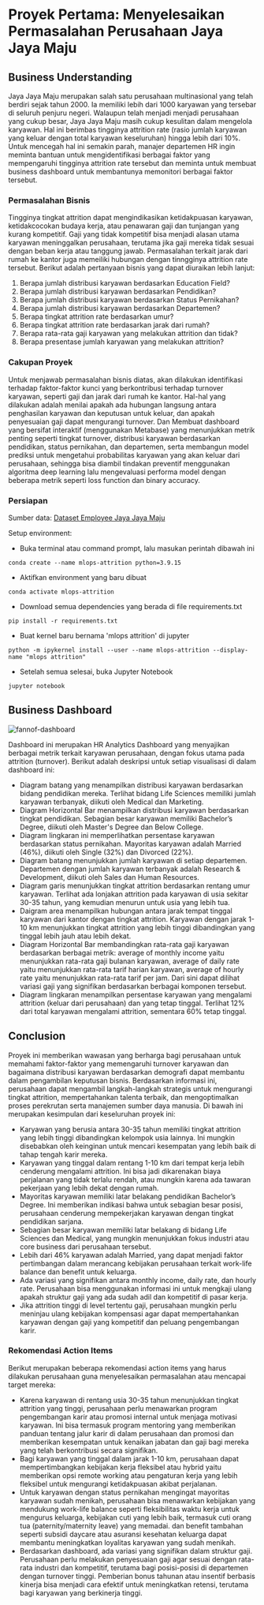 # Proyek Pertama: Menyelesaikan Permasalahan Perusahaan Jaya Jaya Maju

## Business Understanding

Jaya Jaya Maju merupakan salah satu perusahaan multinasional yang telah berdiri sejak tahun 2000. Ia memiliki lebih dari 1000 karyawan yang tersebar di seluruh penjuru negeri. 
Walaupun telah menjadi menjadi perusahaan yang cukup besar, Jaya Jaya Maju masih cukup kesulitan dalam mengelola karyawan. Hal ini berimbas tingginya attrition rate (rasio jumlah karyawan yang keluar dengan total karyawan keseluruhan) hingga lebih dari 10%.
Untuk mencegah hal ini semakin parah, manajer departemen HR ingin meminta bantuan untuk mengidentifikasi berbagai faktor yang mempengaruhi tingginya attrition rate tersebut dan meminta untuk membuat business dashboard untuk membantunya memonitori berbagai faktor tersebut.

### Permasalahan Bisnis

Tingginya tingkat attrition dapat mengindikasikan ketidakpuasan karyawan, ketidakcocokan budaya kerja, atau penawaran gaji dan tunjangan yang kurang kompetitif. Gaji yang tidak kompetitif bisa menjadi alasan utama karyawan meninggalkan perusahaan, terutama jika gaji mereka tidak sesuai dengan beban kerja atau tanggung jawab. Permasalahan terkait jarak dari rumah ke kantor juga memeiliki hubungan dengan tinngginya attrition rate tersebut. Berikut adalah pertanyaan bisnis yang dapat diuraikan lebih lanjut:

1. Berapa jumlah distribusi karyawan berdasarkan Education Field?
2. Berapa jumlah distribusi karyawan berdasarkan Pendidikan?
3. Berapa jumlah distribusi karyawan berdasarkan Status Pernikahan?
4. Berapa jumlah distribusi karyawan berdasarkan Departemen?
5. Berapa tingkat attrition rate berdasarkan umur?
6. Berapa tingkat attrition rate berdasarkan jarak dari rumah?
7. Berapa rata-rata gaji karyawan yang melakukan attrition dan tidak?
8. Berapa presentase jumlah karyawan yang melakukan attrition?

### Cakupan Proyek

Untuk menjawab permasalahan bisnis diatas, akan dilakukan identifikasi terhadap faktor-faktor kunci yang berkontribusi terhadap turnover karyawan, seperti gaji dan jarak dari rumah ke kantor. Hal-hal yang dilakukan adalah menilai apakah ada hubungan langsung antara penghasilan karyawan dan keputusan untuk keluar, dan apakah penyesuaian gaji dapat mengurangi turnover. Dan Membuat dashboard yang bersifat interaktif (menggunakan Metabase) yang menunjukkan metrik penting seperti tingkat turnover, distribusi karyawan berdasarkan pendidikan, status pernikahan, dan departemen, serta membangun model prediksi untuk mengetahui probabilitas karyawan yang akan keluar dari perusahaan, sehingga bisa diambil tindakan preventif menggunakan algoritma deep learning lalu mengevaluasi performa model dengan beberapa metrik seperti loss function dan binary accuracy.

### Persiapan

Sumber data: <a href="https://github.com/dicodingacademy/dicoding_dataset/tree/main/employee">Dataset Employee Jaya Jaya Maju</a>

Setup environment:

- Buka terminal atau command prompt, lalu masukan perintah dibawah ini

```
conda create --name mlops-attrition python=3.9.15
```

- Aktifkan environment yang baru dibuat

```
conda activate mlops-attrition
```

- Download semua dependencies yang berada di file requirements.txt

```
pip install -r requirements.txt
```

- Buat kernel baru bernama 'mlops attrition' di jupyter

```
python -m ipykernel install --user --name mlops-attrition --display-name "mlops attrition"
```
- Setelah semua selesai, buka Jupyter Notebook

```
jupyter notebook
```

## Business Dashboard

![fannof-dashboard](https://github.com/user-attachments/assets/671f5d85-30f0-4c86-a3af-517a60d6c6b5)

Dashboard ini merupakan HR Analytics Dashboard yang menyajikan berbagai metrik terkait karyawan perusahaan, dengan fokus utama pada attrition (turnover). Berikut adalah deskripsi untuk setiap visualisasi di dalam dashboard ini:

- Diagram batang yang menampilkan distribusi karyawan berdasarkan bidang pendidikan mereka. Terlihat bidang Life Sciences memiliki jumlah karyawan terbanyak, diikuti oleh Medical dan Marketing.
- Diagram Horizontal Bar menampilkan distribusi karyawan berdasarkan tingkat pendidikan. Sebagian besar karyawan memiliki Bachelor’s Degree, diikuti oleh Master's Degree dan Below College.
- Diagram lingkaran ini memperlihatkan persentase karyawan berdasarkan status pernikahan. Mayoritas karyawan adalah Married (46%), diikuti oleh Single (32%) dan Divorced (22%).
- Diagram batang menunjukkan jumlah karyawan di setiap departemen. Departemen dengan jumlah karyawan terbanyak adalah Research & Development, diikuti oleh Sales dan Human Resources.
- Diagram garis menunjukkan tingkat attrition berdasarkan rentang umur karyawan. Terlihat ada lonjakan attrition pada karyawan di usia sekitar 30-35 tahun, yang kemudian menurun untuk usia yang lebih tua.
- Daigram area menampilkan hubungan antara jarak tempat tinggal karyawan dari kantor dengan tingkat attrition. Karyawan dengan jarak 1-10 km menunjukkan tingkat attrition yang lebih tinggi dibandingkan yang tinggal lebih jauh atau lebih dekat.
- Diagram Horizontal Bar membandingkan rata-rata gaji karyawan berdasarkan berbagai metrik:
average of monthly income yaitu menunjukkan rata-rata gaji bulanan karyawan,
average of daily rate yaitu menunjukkan rata-rata tarif harian karyawan,
average of hourly rate yaitu menunjukkan rata-rata tarif per jam.
Dari sini dapat dilihat variasi gaji yang signifikan berdasarkan berbagai komponen tersebut.
- Diagram lingkaran menampilkan persentase karyawan yang mengalami attrition (keluar dari perusahaan) dan yang tetap tinggal. Terlihat 12% dari total karyawan mengalami attrition, sementara 60% tetap tinggal.

## Conclusion

Proyek ini memberikan wawasan yang berharga bagi perusahaan untuk memahami faktor-faktor yang memengaruhi turnover karyawan dan bagaimana distribusi karyawan berdasarkan demografi dapat membantu dalam pengambilan keputusan bisnis. Berdasarkan informasi ini, perusahaan dapat mengambil langkah-langkah strategis untuk mengurangi tingkat attrition, mempertahankan talenta terbaik, dan mengoptimalkan proses perekrutan serta manajemen sumber daya manusia. Di bawah ini merupakan kesimpulan dari keseluruhan proyek ini:

- Karyawan yang berusia antara 30-35 tahun memiliki tingkat attrition yang lebih tinggi dibandingkan kelompok usia lainnya. Ini mungkin disebabkan oleh keinginan untuk mencari kesempatan yang lebih baik di tahap tengah karir mereka.
- Karyawan yang tinggal dalam rentang 1-10 km dari tempat kerja lebih cenderung mengalami attrition. Ini bisa jadi dikarenakan biaya perjalanan yang tidak terlalu rendah, atau mungkin karena ada tawaran pekerjaan yang lebih dekat dengan rumah.
- Mayoritas karyawan memiliki latar belakang pendidikan Bachelor’s Degree. Ini memberikan indikasi bahwa untuk sebagian besar posisi, perusahaan cenderung mempekerjakan karyawan dengan tingkat pendidikan sarjana.
- Sebagian besar karyawan memiliki latar belakang di bidang Life Sciences dan Medical, yang mungkin menunjukkan fokus industri atau core business dari perusahaan tersebut.
- Lebih dari 46% karyawan adalah Married, yang dapat menjadi faktor pertimbangan dalam merancang kebijakan perusahaan terkait work-life balance dan benefit untuk keluarga.
- Ada variasi yang signifikan antara monthly income, daily rate, dan hourly rate. Perusahaan bisa menggunakan informasi ini untuk mengkaji ulang apakah struktur gaji yang ada sudah adil dan kompetitif di pasar kerja.
- Jika attrition tinggi di level tertentu gaji, perusahaan mungkin perlu meninjau ulang kebijakan kompensasi agar dapat mempertahankan karyawan dengan gaji yang kompetitif dan peluang pengembangan karir.

### Rekomendasi Action Items 

Berikut merupakan beberapa rekomendasi action items yang harus dilakukan perusahaan guna menyelesaikan permasalahan atau mencapai target mereka:

- Karena karyawan di rentang usia 30-35 tahun menunjukkan tingkat attrition yang tinggi, perusahaan perlu menawarkan program pengembangan karir atau promosi internal untuk menjaga motivasi karyawan. Ini bisa termasuk program mentoring yang memberikan panduan tentang jalur karir di dalam perusahaan dan promosi dan memberikan kesempatan untuk kenaikan jabatan dan gaji bagi mereka yang telah berkontribusi secara signifikan.
- Bagi karyawan yang tinggal dalam jarak 1-10 km, perusahaan dapat mempertimbangkan kebijakan kerja fleksibel atau hybrid yaitu memberikan opsi remote working atau pengaturan kerja yang lebih fleksibel untuk mengurangi ketidakpuasan akibat perjalanan.
- Untuk karyawan dengan status pernikahan mengingat mayoritas karyawan sudah menikah, perusahaan bisa menawarkan kebijakan yang mendukung work-life balance seperti fleksibilitas waktu kerja untuk mengurus keluarga, kebijakan cuti yang lebih baik, termasuk cuti orang tua (paternity/maternity leave) yang memadai. dan benefit tambahan seperti subsidi daycare atau asuransi kesehatan keluarga dapat membantu meningkatkan loyalitas karyawan yang sudah menikah.
- Berdasarkan dashboard, ada variasi yang signifikan dalam struktur gaji. Perusahaan perlu melakukan penyesuaian gaji agar sesuai dengan rata-rata industri dan kompetitif, terutama bagi posisi-posisi di departemen dengan turnover tinggi. Pemberian bonus tahunan atau insentif berbasis kinerja bisa menjadi cara efektif untuk meningkatkan retensi, terutama bagi karyawan yang berkinerja tinggi.
